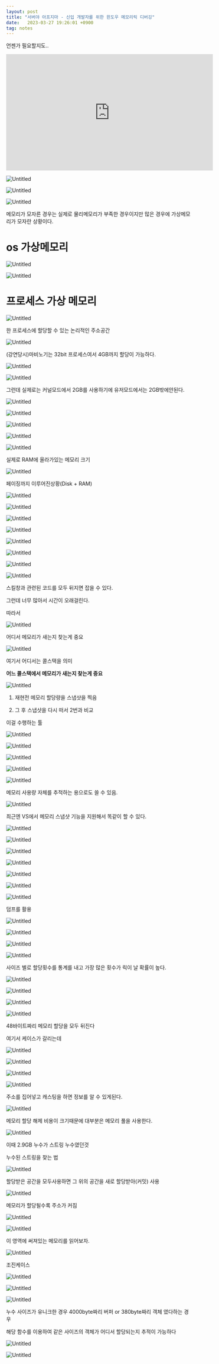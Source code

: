 ```yaml
---
layout: post
title: "서버야 아프지마 - 신입 개발자를 위한 윈도우 메모리릭 디버깅"
date:   2023-03-27 19:26:01 +0900
tag: notes
---
```



언젠가 필요할지도..

<iframe width="560" height="315" src="https://www.youtube.com/embed/HH5gW5ov-78" title="YouTube video player" frameborder="0" allow="accelerometer; autoplay; clipboard-write; encrypted-media; gyroscope; picture-in-picture; web-share" allowfullscreen></iframe>


![Untitled](/images/serveritai/Untitled.png)

![Untitled](/images/serveritai/Untitled%201.png)

![Untitled](/images/serveritai/Untitled%202.png)

메모리가 모자른 경우는 실제로 물리메모리가 부족한 경우이지만 많은 경우에 가상메모리가 모자란 상황이다.

# os 가상메모리

![Untitled](/images/serveritai/Untitled%203.png)

![Untitled](/images/serveritai/Untitled%204.png)

# 프로세스 가상 메모리

![Untitled](/images/serveritai/Untitled%205.png)

한 프로세스에 할당할 수 있는 논리적인 주소공간

![Untitled](/images/serveritai/Untitled%206.png)

(강연당시)마비노기는 32bit 프로세스여서 4GB까지 할당이 가능하다.

![Untitled](/images/serveritai/Untitled%207.png)

![Untitled](/images/serveritai/Untitled%208.png)

그런데 실제로는  커널모드에서 2GB를 사용하기에 유저모드에서는 2GB밖에안된다.

![Untitled](/images/serveritai/Untitled%209.png)

![Untitled](/images/serveritai/Untitled%2010.png)

![Untitled](/images/serveritai/Untitled%2011.png)

![Untitled](/images/serveritai/Untitled%2012.png)

![Untitled](/images/serveritai/Untitled%2013.png)

실제로 RAM에 올라가있는 메모리 크기

![Untitled](/images/serveritai/Untitled%2014.png)

페이징까지 이루어진상황(Disk + RAM)

![Untitled](/images/serveritai/Untitled%2015.png)

![Untitled](/images/serveritai/Untitled%2016.png)

![Untitled](/images/serveritai/Untitled%2017.png)

![Untitled](/images/serveritai/Untitled%2018.png)

![Untitled](/images/serveritai/Untitled%2019.png)

![Untitled](/images/serveritai/Untitled%2020.png)

![Untitled](/images/serveritai/Untitled%2021.png)

![Untitled](/images/serveritai/Untitled%2022.png)

스킬창과 관련된 코드를 모두 뒤지면 잡을 수 있다.

그런데 너무 많아서 시간이 오래걸린다.

따라서 

![Untitled](/images/serveritai/Untitled%2023.png)

어디서 메모리가 새는지 찾는게 중요

![Untitled](/images/serveritai/Untitled%2024.png)

여기서 어디서는 콜스택을 의미

**어느 콜스택에서 메모리가 새는지 찾는게 중요**

![Untitled](/images/serveritai/Untitled%2025.png)

1. 재현전 메모리 할당량을 스냅샷을 찍음

1. 그 후 스냅샷을 다시 떠서 2번과 비교

이걸 수행하는 툴 

![Untitled](/images/serveritai/Untitled%2026.png)

![Untitled](/images/serveritai/Untitled%2027.png)

![Untitled](/images/serveritai/Untitled%2028.png)

![Untitled](/images/serveritai/Untitled%2029.png)

![Untitled](/images/serveritai/Untitled%2030.png)

메모리 사용량 자체를 추적하는 용으로도 쓸 수 있음.

![Untitled](/images/serveritai/Untitled%2031.png)

최근엔 VS에서 메모리 스냅샷 기능을 지원해서 똑같이 할 수 있다.

![Untitled](/images/serveritai/Untitled%2032.png)

![Untitled](/images/serveritai/Untitled%2033.png)

![Untitled](/images/serveritai/Untitled%2034.png)

![Untitled](/images/serveritai/Untitled%2035.png)

![Untitled](/images/serveritai/Untitled%2036.png)

![Untitled](/images/serveritai/Untitled%2037.png)

![Untitled](/images/serveritai/Untitled%2038.png)

덤프를 활용

![Untitled](/images/serveritai/Untitled%2039.png)

![Untitled](/images/serveritai/Untitled%2040.png)

![Untitled](/images/serveritai/Untitled%2041.png)

![Untitled](/images/serveritai/Untitled%2042.png)

사이즈 별로 할당횟수를 통계를 내고 가장 많은 횟수가 릭이 날 확률이 높다.

![Untitled](/images/serveritai/Untitled%2043.png)

![Untitled](/images/serveritai/Untitled%2044.png)

![Untitled](/images/serveritai/Untitled%2045.png)

![Untitled](/images/serveritai/Untitled%2046.png)

48바이트짜리 메모리 할당을 모두 뒤진다

여기서 케이스가 갈리는데

![Untitled](/images/serveritai/Untitled%2047.png)

![Untitled](/images/serveritai/Untitled%2048.png)

![Untitled](/images/serveritai/Untitled%2049.png)

![Untitled](/images/serveritai/Untitled%2050.png)

주소를 집어넣고 캐스팅을 하면 정보를 알 수 있게된다.

![Untitled](/images/serveritai/Untitled%2051.png)

메모리 할당 해제 비용이 크기때문에 대부분은 메모리 풀을 사용한다.

![Untitled](/images/serveritai/Untitled%2052.png)

이때 2.9GB 누수가 스트링 누수였던것

누수된 스트링을 찾는 법

![Untitled](/images/serveritai/Untitled%2053.png)

할당받은 공간을 모두사용하면 그 위의 공간을 새로 할당받아(커밋) 사용

![Untitled](/images/serveritai/Untitled%2054.png)

메모리가 할당될수록 주소가 커짐

![Untitled](/images/serveritai/Untitled%2055.png)

![Untitled](/images/serveritai/Untitled%2056.png)

이 영역에 써져있는 메모리를 읽어보자.

![Untitled](/images/serveritai/Untitled%2057.png)

조진케이스

![Untitled](/images/serveritai/Untitled%2058.png)

![Untitled](/images/serveritai/Untitled%2059.png)

![Untitled](/images/serveritai/Untitled%2060.png)

누수 사이즈가 유니크한 경우 4000byte짜리 버퍼 or 380byte짜리 객체 였다하는 경우

해당 함수를 이용하여 같은 사이즈의 객체가 어디서 할당되는지 추적이 가능하다

![Untitled](/images/serveritai/Untitled%2061.png)

![Untitled](/images/serveritai/Untitled%2062.png)